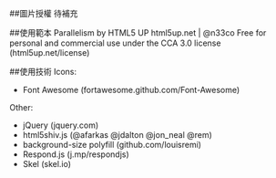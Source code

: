 ##圖片授權
待補充

##使用範本
Parallelism by HTML5 UP
html5up.net | @n33co
Free for personal and commercial use under the CCA 3.0 license (html5up.net/license)

##使用技術
Icons:
* Font Awesome (fortawesome.github.com/Font-Awesome)

Other:
* jQuery (jquery.com)
* html5shiv.js (@afarkas @jdalton @jon_neal @rem)
* background-size polyfill (github.com/louisremi)
* Respond.js (j.mp/respondjs)
* Skel (skel.io)
